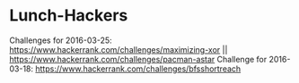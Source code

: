 # Lunch-Hackers
Challenges for 2016-03-25: https://www.hackerrank.com/challenges/maximizing-xor
	|| https://www.hackerrank.com/challenges/pacman-astar
Challenge for 2016-03-18: https://www.hackerrank.com/challenges/bfsshortreach

